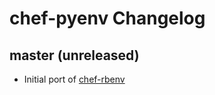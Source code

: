 # chef-pyenv Changelog

## master (unreleased)

* Initial port of [chef-rbenv](https://github.com/fnichol/chef-rbenv)
